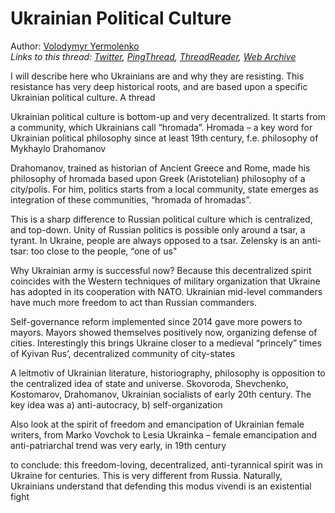 # Ukrainian Political Culture

Author: [Volodymyr Yermolenko](https://twitter.com/yermolenko_v)  
*Links to this thread: [Twitter](https://twitter.com/yermolenko_v/status/1513978968281649158), [PingThread](https://pingthread.com/thread/1513978968281649158), [ThreadReader](https://threadreaderapp.com/thread/1513978968281649158.html), [Web Archive](https://web.archive.org/web/*/https://twitter.com/yermolenko_v/status/1513978968281649158)*

I will describe here who Ukrainians are and why they are resisting. This resistance has very deep historical roots, and are based upon a specific Ukrainian political culture. A thread

Ukrainian political culture is bottom-up and very decentralized. It starts from a community, which Ukrainians call “hromada”. Hromada – a key word for Ukrainian political philosophy since at least 19th century, f.e. philosophy of Mykhaylo Drahomanov

Drahomanov, trained as historian of Ancient Greece and Rome, made his philosophy of hromada based upon Greek (Aristotelian) philosophy of a city/polis. For him, politics starts from a local community, state emerges as integration of these communities, “hromada of hromadas”.

This is a sharp difference to Russian political culture which is centralized, and top-down. Unity of Russian politics is possible only around a tsar, a tyrant. In Ukraine, people are always opposed to a tsar. Zelensky is an anti-tsar: too close to the people, “one of us"

Why Ukrainian army is successful now? Because this decentralized spirit coincides with the Western techniques of military organization that Ukraine has adopted in its cooperation with NATO. Ukrainian mid-level commanders have much more freedom to act than Russian commanders.

Self-governance reform implemented since 2014 gave more powers to mayors. Mayors showed themselves positively now, organizing defense of cities. Interestingly this brings Ukraine closer to a medieval “princely” times of Kyivan Rus’, decentralized community of city-states

A leitmotiv of Ukrainian literature, historiography, philosophy is opposition to the centralized idea of state and universe. Skovoroda, Shevchenko, Kostomarov, Drahomanov, Ukrainian socialists of early 20th century. The key idea was a) anti-autocracy, b) self-organization

Also look at the spirit of freedom and emancipation of Ukrainian female writers, from Marko Vovchok to Lesia Ukrainka – female emancipation and anti-patriarchal trend was very early, in 19th century

to conclude: this freedom-loving, decentralized, anti-tyrannical spirit was in Ukraine for centuries. This is very different from Russia. Naturally, Ukrainians understand that defending this modus vivendi is an existential fight
